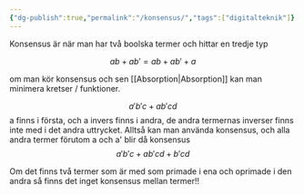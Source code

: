 ```yaml
---
{"dg-publish":true,"permalink":"/konsensus/","tags":["digitalteknik"]}
---
```



Konsensus är när man har två boolska termer och hittar en tredje typ

$$ab+ab'=ab+ab'+a$$

om man kör konsensus och sen [[Absorption\|Absorption]] kan man minimera kretser / funktioner.

$$a'b'c + ab'cd$$
a finns i första, och a invers finns i andra, de andra termernas inverser finns inte med i det andra uttrycket. Alltså kan man använda konsensus, och alla andra termer förutom a och a' blir då konsensus 
$$a'b'c + ab'cd + b'cd$$

Om det finns två termer som är med som primade i ena och oprimade i den andra så finns det inget konsensus mellan termer!!